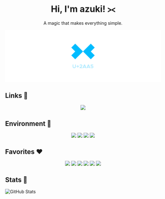 <h1 align="center">Hi, I'm azuki! ⪥</h1>
<p align="center">A magic that makes everything simple.</p>
<img src="./assets/banner.png">

## Links 💨
<p align="center">
    <a target="_blank" href="https://twitter.com/sig_azuki">
        <img src="https://img.shields.io/static/v1?style=for-the-badge&logo=twitter&label=Twitter&message=@sig_azuki&color=blue"/>
    </a>
</p>

## Environment 💭
<p align="center">
    <img src="https://img.shields.io/static/v1?label=OS&message=Windows 10&color=blue"/>
    <img src="https://img.shields.io/static/v1?label=Phone&message=Pixel 3a&color=yellow"/>
    <img src="https://img.shields.io/static/v1?label=Clock&message=LaMetric Time&color=red"/>
    <img src="https://img.shields.io/static/v1?label=Mouse&message=M590&color=lightgrey"/>
</p>

## Favorites ❤
<p align="center">
    <img src="https://img.shields.io/badge/-Windows 8-orange?logo=windows&logoColor=white"/>
    <img src="https://img.shields.io/badge/-iOS-lightgrey?logo=apple&logoColor=white"/>
    <img src="https://img.shields.io/badge/-Node.js-green?logo=nodedotjs&logoColor=white"/>
    <img src="https://img.shields.io/badge/-JavaScript-red?logo=javascript&logoColor=white"/>
    <img src="https://img.shields.io/badge/-TypeScript-blue?logo=typescript&logoColor=white"/>
    <img src="https://img.shields.io/badge/-Visual Studio Code-blue?logo=visualstudiocode&logoColor=white"/>
</p>

## Stats 🤔
![GitHub Stats](https://github-readme-stats.vercel.app/api?username=hijiki02)
